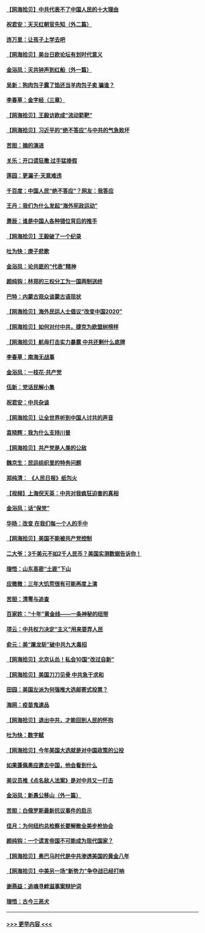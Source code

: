 #### [【网海拾贝】中共代表不了中国人民的十大理由](../pages/nsc993/n12388155.md?t=09090251) 
#### [祝君安：天灭红朝官先知（外二篇）](../pages/nsc993/n12387957.md?t=09090251) 
#### [连万里：让孩子上学去吧](../pages/nsc993/n12385309.md?t=09090251) 
#### [【网海拾贝】美台日欧论坛有划时代意义](../pages/nsc993/n12385232.md?t=09090251) 
#### [金浴凤：灭共钟声到红船（外一篇）](../pages/nsc993/n12385154.md?t=09090251) 
#### [吴新：狗肉包子露了馅还当羊肉包子卖 骗谁？](../pages/nsc993/n12385133.md?t=09090251) 
#### [李春草：金字经（三章）](../pages/nsc993/n12383691.md?t=09090251) 
#### [【网海拾贝】王毅访欧成“流动箭靶”](../pages/nsc993/n12383338.md?t=09090251) 
#### [【网海拾贝】习近平的“绝不答应”与中共的气急败坏](../pages/nsc993/n12382819.md?t=09090251) 
#### [苦胆：摘的演进](../pages/nsc993/n12382619.md?t=09090251) 
#### [关乐：开口谎狂撒 过手猛掺假](../pages/nsc993/n12382604.md?t=09090251) 
#### [莲园：更漏子‧天意难违](../pages/nsc993/n12382598.md?t=09090251) 
#### [千百度：中国人民“绝不答应”？网友：我答应](../pages/nsc993/n12382024.md?t=09090251) 
#### [王丹：我们为什么发起“海外宪政运动”](../pages/nsc993/n12380286.md?t=09090251) 
#### [萧辰：谁是中国人各种错位背后的推手](../pages/nsc993/n12379800.md?t=09090251) 
#### [【网海拾贝】王毅破了一个纪录](../pages/nsc993/n12379251.md?t=09090251) 
#### [吐为快：庚子悲歌](../pages/nsc993/n12378821.md?t=09090251) 
#### [金浴凤：论共匪的“代表”精神](../pages/nsc993/n12377546.md?t=09090251) 
#### [颜纯钩：林郑的三权分工为一国两制送终](../pages/nsc993/n12377306.md?t=09090251) 
#### [巴特：内蒙古观众谈蒙古语现状](../pages/nsc993/n12376923.md?t=09090251) 
#### [【网海拾贝】海外民运人士倡议“改变中国2020”](../pages/nsc993/n12376682.md?t=09090251) 
#### [【网海拾贝】如何对付中共，捷克为欧盟树榜样](../pages/nsc993/n12374209.md?t=09090251) 
#### [【网海拾贝】航母打击实力暴露 中共还剩什么底牌](../pages/nsc993/n12371825.md?t=09090251) 
#### [李春草：南海无战事](../pages/nsc993/n12371159.md?t=09090251) 
#### [金浴凤：一枝花·共产党](../pages/nsc993/n12368757.md?t=09090251) 
#### [伍新：党话民解小集](../pages/nsc993/n12366907.md?t=09090251) 
#### [祝君安：中共杂谈](../pages/nsc993/n12366076.md?t=09090251) 
#### [【网海拾贝】让全世界听到中国人讨共的声音](../pages/nsc993/n12365569.md?t=09090251) 
#### [袁晓辉：我为什么支持川普](../pages/nsc993/n12362670.md?t=09090251) 
#### [【网海拾贝】共产党是人类的公敌](../pages/nsc993/n12363182.md?t=09090251) 
#### [魏京生：民运组织里的特务问题](../pages/nsc993/n12363010.md?t=09090251) 
#### [郑纯清： 《人民日报》纸包火](../pages/nsc993/n12362706.md?t=09090251) 
#### [【视频】上海倪天英：中共对我疯狂迫害的真相](../pages/nsc993/n12356341.md?t=09090251) 
#### [金浴凤：话“保党”](../pages/nsc993/n12361867.md?t=09090251) 
#### [华旸：改变 在我们每一个人的手中](../pages/nsc993/n12361774.md?t=09090251) 
#### [【网海拾贝】美国不能被共产党控制](../pages/nsc993/n12360271.md?t=09090251) 
#### [二大爷：3千美元不如2千人民币？美国实测数据告诉你！](../pages/nsc993/n12358563.md?t=09090251) 
#### [理悟：山东高密“土匪”下山](../pages/nsc993/n12358535.md?t=09090251) 
#### [应微微：三年大饥荒很有可能再度上演](../pages/nsc993/n12358523.md?t=09090251) 
#### [苦胆：清零与追查](../pages/nsc993/n12358501.md?t=09090251) 
#### [百家姓：“十年”黄金线——一条神秘的纽带](../pages/nsc993/n12358319.md?t=09090251) 
#### [项云：中共权力决定“主义”用来耍弄人民](../pages/nsc993/n12358172.md?t=09090251) 
#### [俞元：美“屠龙斩”破中共九大毒招](../pages/nsc993/n12357822.md?t=09090251) 
#### [【网海拾贝】北京认怂！私会10国“改过自新”](../pages/nsc993/n12357784.md?t=09090251) 
#### [【网海拾贝】美国刀刀见骨 中共急于求和](../pages/nsc993/n12355511.md?t=09090251) 
#### [田园：美国左派为何强推大选邮寄式投票？](../pages/nsc993/n12352963.md?t=09090251) 
#### [海网：疫苗鬼速品](../pages/nsc993/n12354438.md?t=09090251) 
#### [【网海拾贝】退出中共，才能回到人民的怀抱](../pages/nsc993/n12352634.md?t=09090251) 
#### [吐为快：数字赋](../pages/nsc993/n12352317.md?t=09090251) 
#### [【网海拾贝】今年美国大选就是对中国政策的公投](../pages/nsc993/n12350973.md?t=09090251) 
#### [如果蓬佩奥应邀去中国，他会看到什么](../pages/nsc993/n12350945.md?t=09090251) 
#### [美议员推《点名敌人法案》是对中共又一打击](../pages/nsc993/n12350765.md?t=09090251) 
#### [金浴凤：新愚公移山（外一篇）](../pages/nsc993/n12350253.md?t=09090251) 
#### [苦胆：白俄罗斯最新抗议事件的启示](../pages/nsc993/n12349989.md?t=09090251) 
#### [佳月：为何纽约总检察长要解散全美步枪协会](../pages/nsc993/n12349939.md?t=09090251) 
#### [颜纯钩：一个谎言帝国不可能成为现代国家？](../pages/nsc993/n12349898.md?t=09090251) 
#### [【网海拾贝】奥巴马时代是中共渗透美国的黄金八年](../pages/nsc993/n12349284.md?t=09090251) 
#### [【网海拾贝】中美另一场“新势力”争夺战已经打响](../pages/nsc993/n12346998.md?t=09090251) 
#### [谢燕益：追魂寻衅滋事案辩护词](../pages/nsc993/n12346892.md?t=09090251) 
#### [理悟：古今三恶犬](../pages/nsc993/n12345190.md?t=09090251) 

----
#### [ >>> 更早内容 <<< ](../indexes/nsc993-earlier.md)
